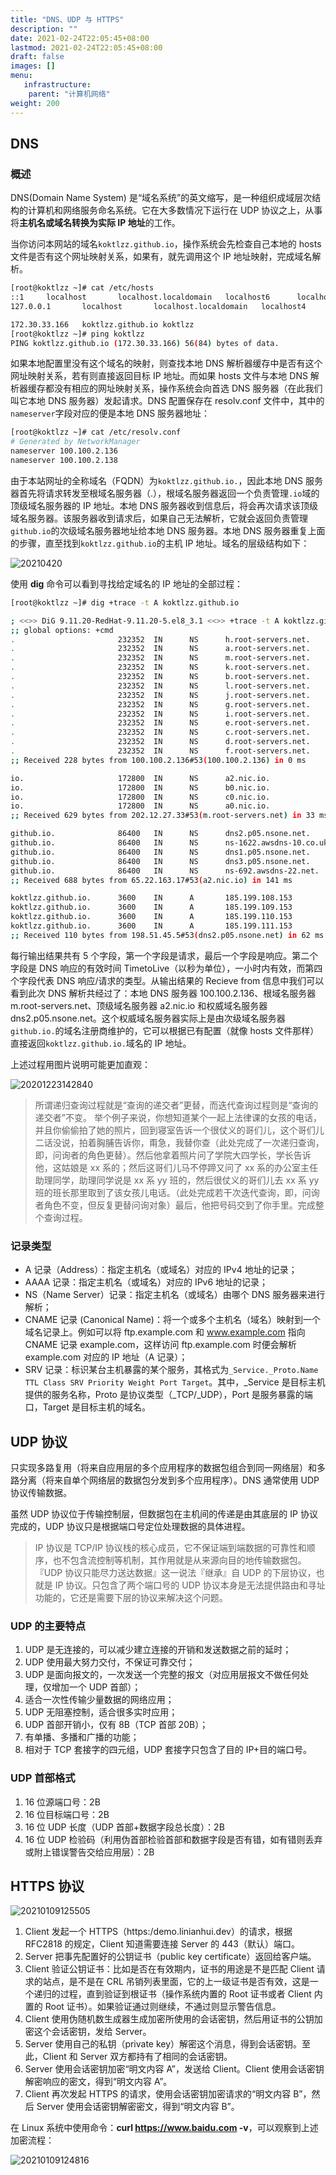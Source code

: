 ```yaml
---
title: "DNS、UDP 与 HTTPS"
description: ""
date: 2021-02-24T22:05:45+08:00
lastmod: 2021-02-24T22:05:45+08:00
draft: false
images: []
menu:
   infrastructure:
    parent: "计算机网络"
weight: 200
---
```


## DNS

### 概述

DNS(Domain Name System) 是“域名系统”的英文缩写，是一种组织成域层次结构的计算机和网络服务命名系统。它在大多数情况下运行在 UDP 协议之上，从事将**主机名或域名转换为实际 IP 地址**的工作。

当你访问本网站的域名`koktlzz.github.io`，操作系统会先检查自己本地的 hosts 文件是否有这个网址映射关系，如果有，就先调用这个 IP 地址映射，完成域名解析。

```bash
[root@koktlzz ~]# cat /etc/hosts
::1     localhost       localhost.localdomain   localhost6      localhost6.localdomain6
127.0.0.1       localhost       localhost.localdomain   localhost4      localhost4.localdomain4

172.30.33.166   koktlzz.github.io koktlzz
[root@koktlzz ~]# ping koktlzz
PING koktlzz.github.io (172.30.33.166) 56(84) bytes of data.
```

如果本地配置里没有这个域名的映射，则查找本地 DNS 解析器缓存中是否有这个网址映射关系，若有则直接返回目标 IP 地址。而如果 hosts 文件与本地 DNS 解析器缓存都没有相应的网址映射关系，操作系统会向首选 DNS 服务器（在此我们叫它本地 DNS 服务器）发起请求。DNS 配置保存在 resolv.conf 文件中，其中的`nameserver`字段对应的便是本地 DNS 服务器地址：

```bash
[root@koktlzz ~]# cat /etc/resolv.conf 
# Generated by NetworkManager
nameserver 100.100.2.136
nameserver 100.100.2.138
```

由于本站网址的全称域名（FQDN）为`koktlzz.github.io.`，因此本地 DNS 服务器首先将请求转发至根域名服务器（.），根域名服务器返回一个负责管理`.io`域的顶级域名服务器的 IP 地址。本地 DNS 服务器收到信息后，将会再次请求该顶级域名服务器。该服务器收到请求后，如果自己无法解析，它就会返回负责管理`github.io`的次级域名服务器地址给本地 DNS 服务器。本地 DNS 服务器重复上面的步骤，直至找到`koktlzz.github.io`的主机 IP 地址。域名的层级结构如下：

![20210420](https://cdn.jsdelivr.net/gh/koktlzz/ImgBed@master/20210420.jpeg)

使用 **dig** 命令可以看到寻找给定域名的 IP 地址的全部过程：

```bash
[root@koktlzz ~]# dig +trace -t A koktlzz.github.io 

; <<>> DiG 9.11.20-RedHat-9.11.20-5.el8_3.1 <<>> +trace -t A koktlzz.github.io
;; global options: +cmd
.                       232352  IN      NS      h.root-servers.net.
.                       232352  IN      NS      a.root-servers.net.
.                       232352  IN      NS      m.root-servers.net.
.                       232352  IN      NS      k.root-servers.net.
.                       232352  IN      NS      b.root-servers.net.
.                       232352  IN      NS      l.root-servers.net.
.                       232352  IN      NS      j.root-servers.net.
.                       232352  IN      NS      g.root-servers.net.
.                       232352  IN      NS      i.root-servers.net.
.                       232352  IN      NS      e.root-servers.net.
.                       232352  IN      NS      c.root-servers.net.
.                       232352  IN      NS      d.root-servers.net.
.                       232352  IN      NS      f.root-servers.net.
;; Received 228 bytes from 100.100.2.136#53(100.100.2.136) in 0 ms

io.                     172800  IN      NS      a2.nic.io.
io.                     172800  IN      NS      b0.nic.io.
io.                     172800  IN      NS      c0.nic.io.
io.                     172800  IN      NS      a0.nic.io.
;; Received 629 bytes from 202.12.27.33#53(m.root-servers.net) in 33 ms

github.io.              86400   IN      NS      dns2.p05.nsone.net.
github.io.              86400   IN      NS      ns-1622.awsdns-10.co.uk.
github.io.              86400   IN      NS      dns1.p05.nsone.net.
github.io.              86400   IN      NS      dns3.p05.nsone.net.
github.io.              86400   IN      NS      ns-692.awsdns-22.net.
;; Received 688 bytes from 65.22.163.17#53(a2.nic.io) in 141 ms

koktlzz.github.io.      3600    IN      A       185.199.108.153
koktlzz.github.io.      3600    IN      A       185.199.109.153
koktlzz.github.io.      3600    IN      A       185.199.110.153
koktlzz.github.io.      3600    IN      A       185.199.111.153
;; Received 110 bytes from 198.51.45.5#53(dns2.p05.nsone.net) in 62 ms
```

每行输出结果共有 5 个字段，第一个字段是请求，最后一个字段是响应。第二个字段是 DNS 响应的有效时间 TimetoLive（以秒为单位），一小时内有效，而第四个字段代表 DNS 响应/请求的类型。从输出结果的 Recieve from 信息中我们可以看到此次 DNS 解析共经过了：本地 DNS 服务器 100.100.2.136、根域名服务器 m.root-servers.net、顶级域名服务器 a2.nic.io 和权威域名服务器 dns2.p05.nsone.net。这个权威域名服务器实际上是由次级域名服务器`github.io.`的域名注册商维护的，它可以根据已有配置（就像 hosts 文件那样）直接返回`koktlzz.github.io.`域名的 IP 地址。

上述过程用图片说明可能更加直观：

![20201223142840](https://cdn.jsdelivr.net/gh/koktlzz/NoteImg@main/20201223142840.png)

>所谓递归查询过程就是“查询的递交者”更替，而迭代查询过程则是“查询的递交者”不变。
>举个例子来说，你想知道某个一起上法律课的女孩的电话，并且你偷偷拍了她的照片，回到寝室告诉一个很仗义的哥们儿，这个哥们儿二话没说，拍着胸脯告诉你，甭急，我替你查（此处完成了一次递归查询，即，问询者的角色更替）。然后他拿着照片问了学院大四学长，学长告诉他，这姑娘是 xx 系的；然后这哥们儿马不停蹄又问了 xx 系的办公室主任助理同学，助理同学说是 xx 系 yy 班的，然后很仗义的哥们儿去 xx 系 yy 班的班长那里取到了该女孩儿电话。（此处完成若干次迭代查询，即，问询者角色不变，但反复更替问询对象）最后，他把号码交到了你手里。完成整个查询过程。

### 记录类型

- A 记录（Address）：指定主机名（或域名）对应的 IPv4 地址的记录；
- AAAA 记录：指定主机名（或域名）对应的 IPv6 地址的记录；
- NS（Name Server）记录：指定主机名（或域名）由哪个 DNS 服务器来进行解析；
- CNAME 记录 (Canonical Name)：将一个或多个主机名（域名）映射到一个域名记录上。例如可以将 ftp.example.com 和 www.example.com 指向 CNAME 记录 example.com，这样访问 ftp.example.com 时便会解析 example.com 对应的 IP 地址（A 记录）；
- SRV 记录：标识某台主机暴露的某个服务，其格式为`_Service._Proto.Name TTL Class SRV Priority Weight Port Target`。其中，_Service 是目标主机提供的服务名称，Proto 是协议类型（_TCP/_UDP），Port 是服务暴露的端口，Target 是目标主机的域名。

## UDP 协议

只实现多路复用（将来自应用层的多个应用程序的数据包组合到同一网络层）和多路分离（将来自单个网络层的数据包分发到多个应用程序）。DNS 通常使用 UDP 协议传输数据。

虽然 UDP 协议位于传输控制层，但数据包在主机间的传递是由其底层的 IP 协议完成的，UDP 协议只是根据端口号定位处理数据的具体进程。

> IP 协议是 TCP/IP 协议栈的核心成员，它不保证端到端数据的可靠性和顺序，也不包含流控制等机制，其作用就是从来源向目的地传输数据包。『UDP 协议只能尽力送达数据』这一说法『继承』自 UDP 的下层协议，也就是 IP 协议。只包含了两个端口号的 UDP 协议本身是无法提供路由和寻址功能的，它还是需要下层的协议来解决这个问题。

### UDP 的主要特点

1. UDP 是无连接的，可以减少建立连接的开销和发送数据之前的延时；
2. UDP 使用最大努力交付，不保证可靠交付；
3. UDP 是面向报文的，一次发送一个完整的报文（对应用层报文不做任何处理，仅增加一个 UDP 首部）；
4. 适合一次性传输少量数据的网络应用；
5. UDP 无阻塞控制，适合很多实时应用；
6. UDP 首部开销小，仅有 8B（TCP 首部 20B）；
7. 有单播、多播和广播的功能；
8. 相对于 TCP 套接字的四元组，UDP 套接字只包含了目的 IP+目的端口号。

### UDP 首部格式

1. 16 位源端口号：2B
2. 16 位目标端口号：2B
3. 16 位 UDP 长度（UDP 首部+数据字段总长度）：2B
4. 16 位 UDP 检验码（利用伪首部检验首部和数据字段是否有错，如有错则丢弃或附上错误警告交给应用层）：2B

## HTTPS 协议

![20210109125505](https://cdn.jsdelivr.net/gh/koktlzz/ImgBed@master/20210109125505.png)

1. Client 发起一个 HTTPS（https:/demo.linianhui.dev）的请求，根据 RFC2818 的规定，Client 知道需要连接 Server 的 443（默认）端口。
2. Server 把事先配置好的公钥证书（public key certificate）返回给客户端。
3. Client 验证公钥证书：比如是否在有效期内，证书的用途是不是匹配 Client 请求的站点，是不是在 CRL 吊销列表里面，它的上一级证书是否有效，这是一个递归的过程，直到验证到根证书（操作系统内置的 Root 证书或者 Client 内置的 Root 证书）。如果验证通过则继续，不通过则显示警告信息。
4. Client 使用伪随机数生成器生成加密所使用的会话密钥，然后用证书的公钥加密这个会话密钥，发给 Server。
5. Server 使用自己的私钥（private key）解密这个消息，得到会话密钥。至此，Client 和 Server 双方都持有了相同的会话密钥。
6. Server 使用会话密钥加密“明文内容 A”，发送给 Client。Client 使用会话密钥解密响应的密文，得到“明文内容 A”。
7. Client 再次发起 HTTPS 的请求，使用会话密钥加密请求的“明文内容 B”，然后 Server 使用会话密钥解密密文，得到“明文内容 B”。

在 Linux 系统中使用命令：**curl https://www.baidu.com -v**，可以观察到上述加密流程：

![20210109124816](https://cdn.jsdelivr.net/gh/koktlzz/ImgBed@master/20210109124816.png)
